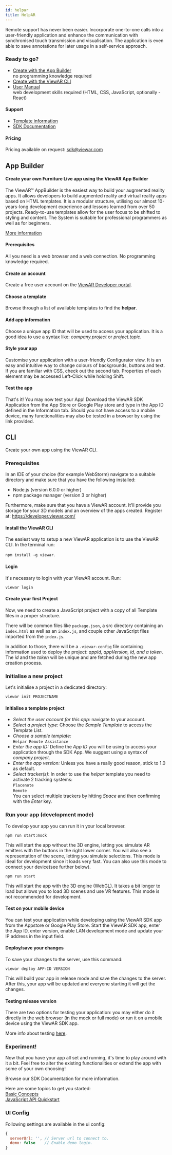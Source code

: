 ```yaml
---
id: helpar
title: HelpAR
---
```


Remote support has never been easier. Incorporate one-to-one calls into a user-friendly application and enhance the communication with synchronised touch transmission and visualisation. The application is even able to save annotations for later usage in a self-service approach.

<!-- TODO: add TOC -->

### Ready to go?

- [Create with the App Builder](./app_builder)  
  no programming knowledge required
- [Create with the ViewAR CLI](./cli)
- [User Manual](../manuals/helpar_user)  
  web development skills required (HTML, CSS, JavaScript, optionally - React)

#### Support

- [Template information](https://www.viewar.com/template/helpar-remote-assistance/)
- [SDK Documentation](/docs/sdk/overview)

#### Pricing

Pricing available on request: <sdk@viewar.com>

## App Builder

#### Create your own Furniture Live app using the ViewAR App Builder

The ViewAR™ AppBuilder is the easiest way to build your augmented reality apps. It allows developers to build augmented reality and virtual reality apps based on HTML templates. It is a modular structure, utilising our almost 10-years-long development experience and lessons learned from over 50 projects. Ready-to-use templates allow for the user focus to be shifted to styling and content. The System is suitable for professional programmers as well as for beginners.

[More information](https://www.viewar.com/app-builder/)

#### Prerequisites

All you need is a web browser and a web connection. No programming knowledge required.

#### Create an account

Create a free user account on the [ViewAR Developer portal](https://developer.viewar.com).

#### Choose a template

Browse through a list of available templates to find the **helpar**.

#### Add app information

Choose a unique app ID that will be used to access your application. It is a good idea to use a syntax like: _company.project_ or _project.topic_.

#### Style your app

Customise your application with a user-friendly Configurator view. It is an easy and intuitive way to change colours of backgrounds, buttons and text. If you are familiar with CSS, check out the second tab. Properties of each element may be accessed Left-Click while holding Shift.

#### Test the app

That's it! You may now test your App! Download the ViewAR SDK Application from the App Store or Google Play store and type in the App ID defined in the Information tab. Should you not have access to a mobile device, many functionalities may also be tested in a browser by using the link provided.

## CLI

Create your own app using the ViewAR CLI.

### Prerequisites

In an IDE of your choice (for example WebStorm) navigate to a suitable directory and make sure that you have the following installed:

- Node.js (version 6.0.0 or higher)
- npm package manager (version 3 or higher)

Furthermore, make sure that you have a ViewAR account. It'll provide you storage for your 3D models and an overview of the apps created. Register at: https://developer.viewar.com/

#### Install the ViewAR CLI

The easiest way to setup a new ViewAR application is to use the ViewAR CLI.
In the terminal run:

`npm install -g viewar`.

#### Login

It's necessary to login with your ViewAR account. Run:

`viewar login`

#### Create your first Project

Now, we need to create a JavaScript project with a copy of all Template files in a proper structure.

There will be common files like `package.json`, a src directory containing an `index.html` as well as an `index.js`, and couple other JavaScript files imported from the `index.js`.

In addition to those, there will be a `.viewar-config` file containing information used to deploy the project: _appId, appVersion, id, and a token_. The _id_ and the _token_ will be unique and are fetched during the new app creation process.

### Initialise a new project

Let's initialise a project in a dedicated directory:

`viewar init PROJECTNAME`

#### Initialise a template project

- _Select the user account for this app:_ navigate to your account.<br>
- _Select a project type:_ Choose the _Sample Template_ to access the Template List.<br>
- _Choose a sample template:_ <br>`Helpar Remote Assistance`<br>
- _Enter the app ID:_ Define the _App ID_ you will be using to access your application through the SDK App. We suggest using a syntax of _company.project_.<br>
- _Enter the app version:_ Unless you have a really good reason, stick to 1.0 as default.<br>
- _Select tracker(s)_: In order to use the _helpar_ template you need to activate 2 tracking systems:<br>
  `Placenote`<br>
  `Remote`<br>
  You can select multiple trackers by hitting _Space_ and then confirming with the _Enter_ key.

### Run your app (development mode)

To develop your app you can run it in your local browser.

`npm run start:mock`

This will start the app without the 3D engine, letting you simulate AR emitters with the buttons in the right lower corner. You will also see a representation of the scene, letting you simulate selections. This mode is ideal for development since it loads very fast. You can also use this mode to connect your device(see further below).

`npm run start`

This will start the app with the 3D engine (WebGL). It takes a bit longer to load but allows you to load 3D scenes and use VR features. This mode is not recommended for development.

#### Test on your mobile device

You can test your application while developing using the ViewAR SDK app from the Appstore or Google Play Store. Start the ViewAR SDK app, enter the App ID, enter version, enable LAN development mode and update your IP address in the input field.

#### Deploy/save your changes

To save your changes to the server, use this command:

`viewar deploy APP-ID VERSION`

This will build your app in release mode and save the changes to the server. After this, your app will be updated and everyone starting it will get the changes.

#### Testing release version

There are two options for testing your application: you may either do it directly in the web browser (in the mock or full mode) or run it on a mobile device using the ViewAR SDK app.

More info about testing [here](/docs/testing.md).

### Experiment!

Now that you have your app all set and running, it's time to play around with it a bit. Feel free to alter the existing functionalities or extend the app with some of your own choosing!

Browse our SDK Documentation for more information.

Here are some topics to get you started:
<br>[Basic Concepts](basic-concepts.md)
<br>[JavaScript API Quickstart](references.md)

### UI Config

Following settings are available in the ui config:

```js
{
  serverUrl: '', // Server url to connect to.
  demo: false    // Enable demo login.
}
```
